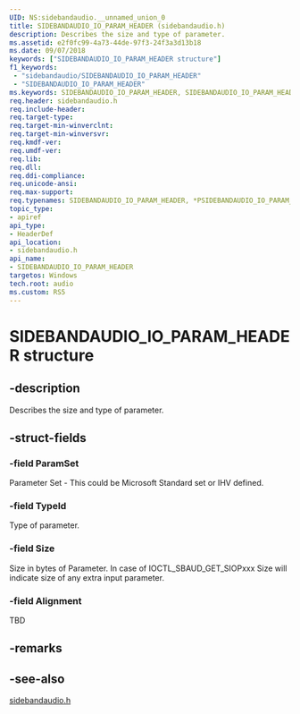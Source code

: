```yaml
---
UID: NS:sidebandaudio.__unnamed_union_0
title: SIDEBANDAUDIO_IO_PARAM_HEADER (sidebandaudio.h)
description: Describes the size and type of parameter.
ms.assetid: e2f0fc99-4a73-44de-97f3-24f3a3d13b18
ms.date: 09/07/2018
keywords: ["SIDEBANDAUDIO_IO_PARAM_HEADER structure"]
f1_keywords:
 - "sidebandaudio/SIDEBANDAUDIO_IO_PARAM_HEADER"
 - "SIDEBANDAUDIO_IO_PARAM_HEADER"
ms.keywords: SIDEBANDAUDIO_IO_PARAM_HEADER, SIDEBANDAUDIO_IO_PARAM_HEADER, *PSIDEBANDAUDIO_IO_PARAM_HEADER, 
req.header: sidebandaudio.h
req.include-header:
req.target-type:
req.target-min-winverclnt:
req.target-min-winversvr:
req.kmdf-ver:
req.umdf-ver:
req.lib:
req.dll:
req.ddi-compliance:
req.unicode-ansi:
req.max-support:
req.typenames: SIDEBANDAUDIO_IO_PARAM_HEADER, *PSIDEBANDAUDIO_IO_PARAM_HEADER
topic_type: 
- apiref
api_type: 
- HeaderDef
api_location: 
- sidebandaudio.h
api_name: 
- SIDEBANDAUDIO_IO_PARAM_HEADER
targetos: Windows
tech.root: audio
ms.custom: RS5
---
```


# SIDEBANDAUDIO_IO_PARAM_HEADER structure

## -description

Describes the size and type of parameter.


## -struct-fields

### -field ParamSet
Parameter Set - This could be Microsoft Standard set or IHV defined.
 
### -field TypeId
Type of parameter.
 
### -field Size
Size in bytes of Parameter. In case of IOCTL_SBAUD_GET_SIOPxxx Size will indicate size of any extra input parameter.

### -field Alignment
TBD 

## -remarks

## -see-also
[sidebandaudio.h](index.md)
